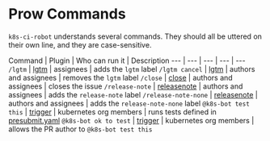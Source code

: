 # Prow Commands

`k8s-ci-robot` understands several commands. They should all be uttered on their own line, and they are case-sensitive.

Command | Plugin | Who can run it | Description
--- | --- | --- | --- | ---
`/lgtm` | [lgtm](prow/plugins/lgtm) | assignees | adds the `lgtm` label
`/lgtm cancel` | [lgtm](prow/plugins/lgtm) | authors and assignees | removes the `lgtm` label
`/close` | [close](prow/plugins/close) | authors and assignees | closes the issue
`/release-note` | [releasenote](prow/plugins/releasenote) | authors and assignees | adds the `release-note` label
`/release-note-none` | [releasenote](prow/plugins/releasenote) | authors and assignees | adds the `release-note-none` label
`@k8s-bot test this` | [trigger](prow/plugins/trigger) | kubernetes org members | runs tests defined in [presubmit.yaml](prow/presubmit.yaml)
`@k8s-bot ok to test` | [trigger](prow/plugins/trigger) | kubernetes org members | allows the PR author to `@k8s-bot test this`
